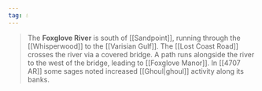 ```yaml
---
tag: 💧
---
```

> The **Foxglove River** is south of [[Sandpoint]], running through the [[Whisperwood]] to the [[Varisian Gulf]]. The [[Lost Coast Road]] crosses the river via a covered bridge. A path runs alongside the river to the west of the bridge, leading to [[Foxglove Manor]]. In [[4707 AR]] some sages noted increased [[Ghoul|ghoul]] activity along its banks.









